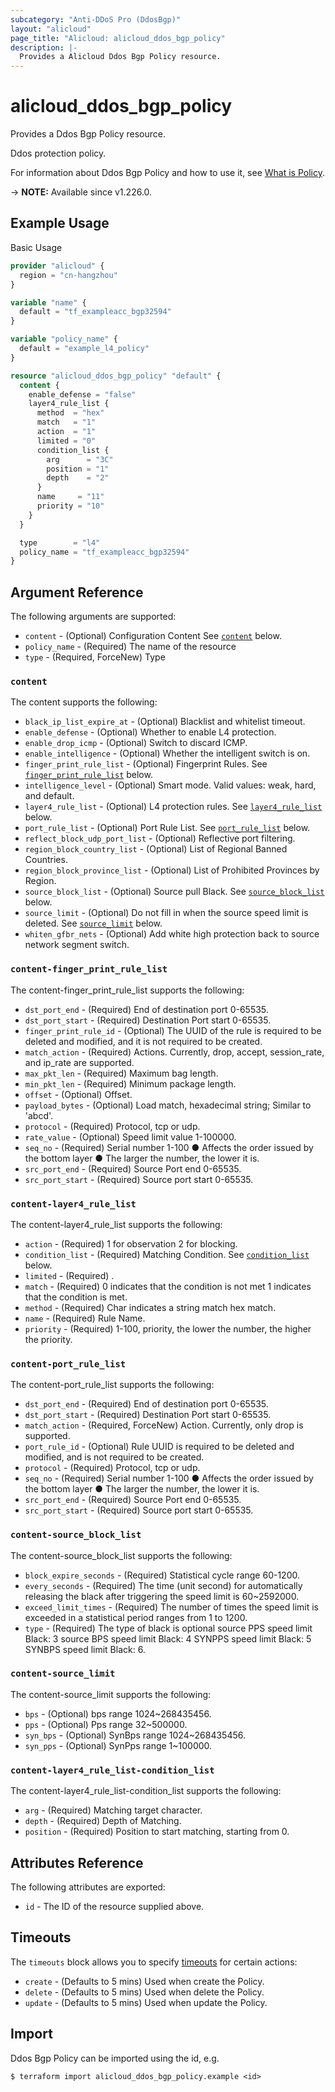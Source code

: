 ```yaml
---
subcategory: "Anti-DDoS Pro (DdosBgp)"
layout: "alicloud"
page_title: "Alicloud: alicloud_ddos_bgp_policy"
description: |-
  Provides a Alicloud Ddos Bgp Policy resource.
---
```


# alicloud_ddos_bgp_policy

Provides a Ddos Bgp Policy resource.

Ddos protection policy.

For information about Ddos Bgp Policy and how to use it, see [What is Policy](https://www.alibabacloud.com/help/en/).

-> **NOTE:** Available since v1.226.0.

## Example Usage

Basic Usage

```terraform
provider "alicloud" {
  region = "cn-hangzhou"
}

variable "name" {
  default = "tf_exampleacc_bgp32594"
}

variable "policy_name" {
  default = "example_l4_policy"
}

resource "alicloud_ddos_bgp_policy" "default" {
  content {
    enable_defense = "false"
    layer4_rule_list {
      method  = "hex"
      match   = "1"
      action  = "1"
      limited = "0"
      condition_list {
        arg      = "3C"
        position = "1"
        depth    = "2"
      }
      name     = "11"
      priority = "10"
    }
  }

  type        = "l4"
  policy_name = "tf_exampleacc_bgp32594"
}
```

## Argument Reference

The following arguments are supported:
* `content` - (Optional) Configuration Content See [`content`](#content) below.
* `policy_name` - (Required) The name of the resource
* `type` - (Required, ForceNew) Type

### `content`

The content supports the following:
* `black_ip_list_expire_at` - (Optional) Blacklist and whitelist timeout.
* `enable_defense` - (Optional) Whether to enable L4 protection.
* `enable_drop_icmp` - (Optional) Switch to discard ICMP.
* `enable_intelligence` - (Optional) Whether the intelligent switch is on.
* `finger_print_rule_list` - (Optional) Fingerprint Rules. See [`finger_print_rule_list`](#content-finger_print_rule_list) below.
* `intelligence_level` - (Optional) Smart mode. Valid values: weak, hard, and default.
* `layer4_rule_list` - (Optional) L4 protection rules. See [`layer4_rule_list`](#content-layer4_rule_list) below.
* `port_rule_list` - (Optional) Port Rule List. See [`port_rule_list`](#content-port_rule_list) below.
* `reflect_block_udp_port_list` - (Optional) Reflective port filtering.
* `region_block_country_list` - (Optional) List of Regional Banned Countries.
* `region_block_province_list` - (Optional) List of Prohibited Provinces by Region.
* `source_block_list` - (Optional) Source pull Black. See [`source_block_list`](#content-source_block_list) below.
* `source_limit` - (Optional) Do not fill in when the source speed limit is deleted. See [`source_limit`](#content-source_limit) below.
* `whiten_gfbr_nets` - (Optional) Add white high protection back to source network segment switch.

### `content-finger_print_rule_list`

The content-finger_print_rule_list supports the following:
* `dst_port_end` - (Required) End of destination port 0-65535.
* `dst_port_start` - (Required) Destination Port start 0-65535.
* `finger_print_rule_id` - (Optional) The UUID of the rule is required to be deleted and modified, and it is not required to be created.
* `match_action` - (Required) Actions. Currently, drop, accept, session_rate, and ip_rate are supported.
* `max_pkt_len` - (Required) Maximum bag length.
* `min_pkt_len` - (Required) Minimum package length.
* `offset` - (Optional) Offset.
* `payload_bytes` - (Optional) Load match, hexadecimal string; Similar to 'abcd'.
* `protocol` - (Required) Protocol, tcp or udp.
* `rate_value` - (Optional) Speed limit value 1-100000.
* `seq_no` - (Required) Serial number 1-100 ● Affects the order issued by the bottom layer ● The larger the number, the lower it is.
* `src_port_end` - (Required) Source Port end 0-65535.
* `src_port_start` - (Required) Source port start 0-65535.

### `content-layer4_rule_list`

The content-layer4_rule_list supports the following:
* `action` - (Required) 1 for observation 2 for blocking.
* `condition_list` - (Required) Matching Condition. See [`condition_list`](#content-layer4_rule_list-condition_list) below.
* `limited` - (Required) .
* `match` - (Required) 0 indicates that the condition is not met 1 indicates that the condition is met.
* `method` - (Required) Char indicates a string match hex match.
* `name` - (Required) Rule Name.
* `priority` - (Required) 1-100, priority, the lower the number, the higher the priority.

### `content-port_rule_list`

The content-port_rule_list supports the following:
* `dst_port_end` - (Required) End of destination port 0-65535.
* `dst_port_start` - (Required) Destination Port start 0-65535.
* `match_action` - (Required, ForceNew) Action. Currently, only drop is supported.
* `port_rule_id` - (Optional) Rule UUID is required to be deleted and modified, and is not required to be created.
* `protocol` - (Required) Protocol, tcp or udp.
* `seq_no` - (Required) Serial number 1-100 ● Affects the order issued by the bottom layer ● The larger the number, the lower it is.
* `src_port_end` - (Required) Source Port end 0-65535.
* `src_port_start` - (Required) Source port start 0-65535.

### `content-source_block_list`

The content-source_block_list supports the following:
* `block_expire_seconds` - (Required) Statistical cycle range 60-1200.
* `every_seconds` - (Required) The time (unit second) for automatically releasing the black after triggering the speed limit is 60~2592000.
* `exceed_limit_times` - (Required) The number of times the speed limit is exceeded in a statistical period ranges from 1 to 1200.
* `type` - (Required) The type of black is optional source PPS speed limit Black: 3 source BPS speed limit Black: 4 SYNPPS speed limit Black: 5 SYNBPS speed limit Black: 6.

### `content-source_limit`

The content-source_limit supports the following:
* `bps` - (Optional) bps range 1024~268435456.
* `pps` - (Optional) Pps range 32~500000.
* `syn_bps` - (Optional) SynBps range 1024~268435456.
* `syn_pps` - (Optional) SynPps range 1~100000.

### `content-layer4_rule_list-condition_list`

The content-layer4_rule_list-condition_list supports the following:
* `arg` - (Required) Matching target character.
* `depth` - (Required) Depth of Matching.
* `position` - (Required) Position to start matching, starting from 0.

## Attributes Reference

The following attributes are exported:
* `id` - The ID of the resource supplied above.

## Timeouts

The `timeouts` block allows you to specify [timeouts](https://www.terraform.io/docs/configuration-0-11/resources.html#timeouts) for certain actions:
* `create` - (Defaults to 5 mins) Used when create the Policy.
* `delete` - (Defaults to 5 mins) Used when delete the Policy.
* `update` - (Defaults to 5 mins) Used when update the Policy.

## Import

Ddos Bgp Policy can be imported using the id, e.g.

```shell
$ terraform import alicloud_ddos_bgp_policy.example <id>
```